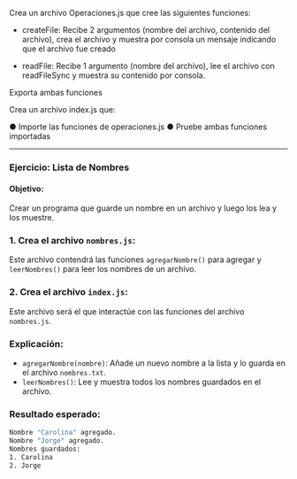 Crea un archivo Operaciones.js que cree las siguientes funciones:

- createFile: Recibe 2 argumentos (nombre del archivo, contenido del
  archivo), crea el archivo y muestra por consola un mensaje indicando
  que el archivo fue creado

- readFile: Recibe 1 argumento (nombre del archivo), lee el archivo con
  readFileSync y muestra su contenido por consola.

Exporta ambas funciones

Crea un archivo index.js que:

● Importe las funciones de operaciones.js
● Pruebe ambas funciones importadas

---

### Ejercicio: **Lista de Nombres**

#### Objetivo:

Crear un programa que guarde un nombre en un archivo y luego los lea y los muestre.

### 1. Crea el archivo `nombres.js`:

Este archivo contendrá las funciones `agregarNombre()` para agregar y `leerNombres()` para leer los nombres de un archivo.

### 2. Crea el archivo `index.js`:

Este archivo será el que interactúe con las funciones del archivo `nombres.js`.

### Explicación:

- `agregarNombre(nombre)`: Añade un nuevo nombre a la lista y lo guarda en el archivo `nombres.txt`.
- `leerNombres()`: Lee y muestra todos los nombres guardados en el archivo.

### Resultado esperado:

```bash
Nombre "Carolina" agregado.
Nombre "Jorge" agregado.
Nombres guardados:
1. Carolina
2. Jorge
```
